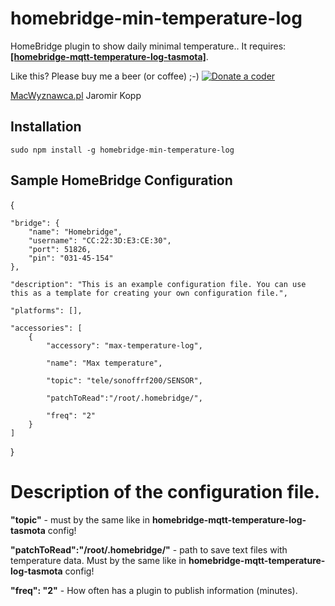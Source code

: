 # homebridge-min-temperature-log

HomeBridge plugin to show daily minimal temperature.. It requires: [**[homebridge-mqtt-temperature-log-tasmota]**](https://www.npmjs.com/package/homebridge-mqtt-temperature-log-tasmota).

Like this? Please buy me a beer (or coffee) ;-) <a href="https://www.paypal.com/cgi-bin/webscr?cmd=_s-xclick&amp;hosted_button_id=CK56Q7SFHEHSW"><img src="http://macwyznawca.pl/donate-paypal2.png" alt="Donate a coder" data-canonical-src="http://macwyznawca.pl/donate-paypal.svg" style="max-width:100%;"></a>

[MacWyznawca.pl](http://macwyznawca.pl) Jaromir Kopp

Installation
--------------------
    sudo npm install -g homebridge-min-temperature-log

Sample HomeBridge Configuration
--------------------

{
	
    "bridge": {
        "name": "Homebridge",
        "username": "CC:22:3D:E3:CE:30",
        "port": 51826,
        "pin": "031-45-154"
    },
    
    "description": "This is an example configuration file. You can use this as a template for creating your own configuration file.",
	
    "platforms": [],
	
	"accessories": [
		{
			"accessory": "max-temperature-log",
			
			"name": "Max temperature",
			
			"topic": "tele/sonoffrf200/SENSOR",
			
			"patchToRead":"/root/.homebridge/",
						
			"freq": "2"
		}
	]
}

# Description of the configuration file.

**"topic"** - must by the same like in **homebridge-mqtt-temperature-log-tasmota** config!

**"patchToRead":"/root/.homebridge/"** - path to save text files with temperature data. Must by the same like in **homebridge-mqtt-temperature-log-tasmota** config!

**"freq": "2"** - How often has a plugin to publish information (minutes).